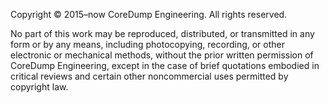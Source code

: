 Copyright © 2015–now CoreDump Engineering. All rights reserved.

No part of this work may be reproduced, distributed, or transmitted
in any form or by any means, including photocopying, recording,
or other electronic or mechanical methods, without the prior written
permission of CoreDump Engineering, except in the case of brief
quotations embodied in critical reviews and certain other noncommercial
uses permitted by copyright law.